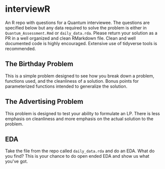 # interviewR
An R repo with questions for a Quantum interviewee. The questions are specified below but any data required to solve the problem is either in `Quantum_Assessment.Rmd` or `daily_data.rda`. 
Please return your solution as a PR in a well organized and clean RMarkdown file. Clean and well documented code is highly encouraged. Extensive use of tidyverse tools is recommended.  


## The Birthday Problem

This is a simple problem designed to see how you break down a problem, functions used, and the cleanliness of a solution. Bonus points for parameterized functions intended to generalize the solution. 

## The Advertising Problem

This problem is designed to test your ability to formulate an LP. There is less emphasis on cleanliness and more emphasis on the actual solution to the problem. 

## EDA

Take the file from the repo called `daily_data.rda` and do an EDA. What do you find? This is your chance to do open ended EDA and show us what you've got. 
